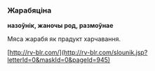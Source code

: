 ### Жарабяціна
**назоўнік, жаночы род, размоўнае**

Мяса жарабя як прадукт харчавання.

<a rel="author">[http://rv-blr.com/](http://rv-blr.com/slounik.jsp?letterId=0&maskId=0&pageId=945)</a>
